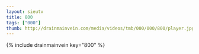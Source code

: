 ```yaml
--- 
layout: sieutv
title: 800
tags: ["000"]
thumb: http://drainmainvein.com/media/videos/tmb/000/000/800/player.jpg
---
```

{% include drainmainvein key="800" %} 
